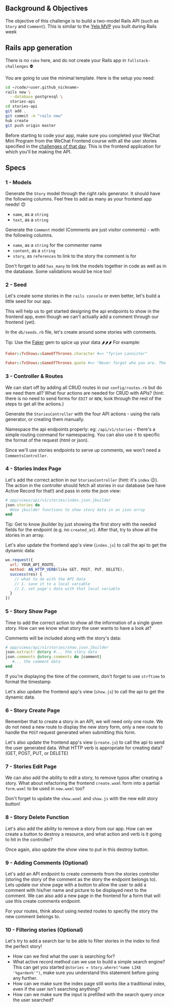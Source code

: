 ## Background & Objectives

The objective of this challenge is to build a two-model Rails API  (such as `Story` and `Comment`).
This is similar to the [Yelp MVP](https://kitt.lewagon.com/camps/194/challenges?path=05-Rails/03-Rails-story-Comments/02-Yelp-MVP) you built during Rails week



## Rails app generation

There is no `rake` here, and do not create your Rails app in `fullstack-challenges` ⛔

You are going to use the minimal template. Here is the setup you need:

```bash
cd ~/code/<user.github_nickname>
rails new \
  --database postgresql \
  stories-api
cd stories-api
git add .
git commit -m "rails new"
hub create
git push origin master
```

Before starting to code your app, make sure you completed your WeChat Mini Program from the WeChat Frontend course with all the user stories specified in the [challenges of that day](https://kitt.lewagon.com/camps/236/challenges?path=04-Front-End/09-WX-MP-Frontend/01-WX-MP-Frontend-01). This is the frontend application for which you'll be making the API. 

## Specs

### 1 - Models

Generate the `Story` model through the right rails generator. It should have the following columns. Feel free to add as many as your frontend app needs! 😊

- `name`, as a `string`
- `text`, as a `string`

Generate the `Comment` model (Comments are just visitor comments) - with the following columns.

- `name`, as a `string` for the commenter name
- `content`, as a `string`
- `story`, as `references` to link to the story the comment is for

Don't forget to add `has_many` to link the models together in code as well as in the database. Some validations would be nice too!

### 2 - Seed

Let's create some stories in the `rails console` or even better, let's build a little seed for our app. 

This will help us to get started designing the api endpoints to show in the frontend app, even though we can't actually add a comment through our frontend (yet). 

In the `db/seeds.rb` file, let's create around some stories with comments. 

Tip: Use the [Faker](https://github.com/stympy/faker/) gem to spice up your data 🌶️🌶️🌶️  For example:

```ruby
Faker::TvShows::GameOfThrones.character #=> "Tyrion Lannister"

Faker::TvShows::GameOfThrones.quote #=> "Never forget who you are. The rest of the world won't. Wear it like an armor and it can never be used against you."
```

### 3 - Controller & Routes

We can start off by adding all CRUD routes in our `config/routes.rb` but do we need them all? What four actions are needed for CRUD with APIs? (hint: there is no need to send forms for `EDIT` or `NEW`, look through the rest of the steps to get all the actions.)

Generate the  `StoriesController` with the four API actions - using the rails generator, or creating them manually.

Namespace the api endpoints properly:  eg: `/api/v1/stories` - there's a simple routing command for namespacing. You can also use it to specific the format of the request (html or json).

Since we'll use stories endpoints to serve up comments, we won't need a `CommentsController`.


### 4 - Stories Index Page

Let's add the correct action in our `StoriesController` (hint: it's `index` 😉). The action in the controller should fetch all stories in our database (we have Active Record for that!) and pass in onto the json view:

```ruby
# app/views/api/v1/stories/index.json.jbuilder
json.stories do
  #Use jbuilder functions to show story data in an json array
end
```

Tip: Get to know jbuilder by just showing the first story with the needed fields for the endpoint (e.g. no `created_at`).  After that, try to show all the stories in an array.

Let's also update the frontend app's view (`index.js`)  to call the api to get the dynamic data:

```js
wx.request({
  url: YOUR_API_ROUTE,
  method: AN_HTTP_VERB(like GET, POST, PUT, DELETE),
  success(res) {
    // what to do with the API data
    // 1. save it to a local variable
    // 2. set page's data with that local variable
  }
})
```


### 5 - Story Show Page

Time to add the correct action to show all the information of a single given story. How can we know what story the user wants to have a look at?

Comments will be included along with the story's data:

```ruby
# app/views/api/v1/stories/show.json.jbuilder
json.extract! @story #... the story data 
json.comments @story.comments do |comment|
   #... the comment data
end
```

If you're displaying the time of the comment, don't forget to use `strftime` to format the timestamp

Let's also update the frontend app's view (`show.js`)  to call the api to get the dynamic data.

### 6 - Story Create Page

Remember that to create a story in an API, we will need only one route. We do not need a new route to display the new story form, only a new route to handle the `POST` request generated when submitting this form. 

Let's also update the frontend app's view (`create.js`)  to call the api to send the user generated data. What HTTP verb is appropriate for creating data? (GET, POST, PUT, or DELETE)


### 7 - Stories Edit Page

We can also add the ability to edit a story, to remove typos after creating a story. What about refactoring the frontend `create.wxml` form into a partial `form.wxml` to be used in `new.wxml` too?

Don't forget to update the `show.wxml` and `show.js` with the new edit story button!

### 8 - Story Delete Function

Let's also add the ability to remove a story from our app. How can we create a button to destroy a resource, and what action and verb is it going to hit in the controller?

Once again, also update the show view to put in this destroy button.


### 9 - Adding Comments  (Optional)

Let's add an API endpoint to create comments from the stories controller (storing the story of the comment as the story the endpoint belongs to). Lets update our show page with a button to allow the user to add a comment with his/her name and picture to be displayed next to the comment. We can also add a new page in the frontend for a form that will use this create comments endpoint. 

For your routes, think about using nested routes to specifiy the story the new comment belongs to.


### 10 - Filtering stories (Optional)

Let's try to add a search bar to be able to filter stories in the index to find the perfect story!

- How can we find what the user is searching for?
- What active record method can we use to build a simple search engine? This can get you started `@stories = Story.where("name LIKE '%garden%'")`, make sure you understand this statement before going any further.
- How can we make sure the index page still works like a traditional index, even if the user isn't searching anything?
- How can we make sure the input is prefilled with the search query once the user searched?
